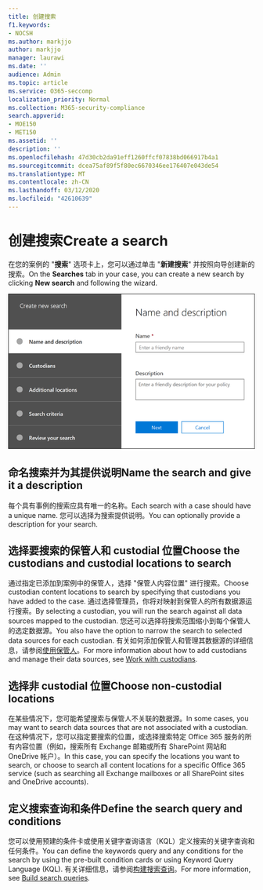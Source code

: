 ```yaml
---
title: 创建搜索
f1.keywords:
- NOCSH
ms.author: markjjo
author: markjjo
manager: laurawi
ms.date: ''
audience: Admin
ms.topic: article
ms.service: O365-seccomp
localization_priority: Normal
ms.collection: M365-security-compliance
search.appverid:
- MOE150
- MET150
ms.assetid: ''
description: ''
ms.openlocfilehash: 47d30cb2da91eff1260ffcf07838bd066917b4a1
ms.sourcegitcommit: dcea75af89f5f80ec6670346ee176407e043de54
ms.translationtype: MT
ms.contentlocale: zh-CN
ms.lasthandoff: 03/12/2020
ms.locfileid: "42610639"
---
```

# <a name="create-a-search"></a><span data-ttu-id="4c770-102">创建搜索</span><span class="sxs-lookup"><span data-stu-id="4c770-102">Create a search</span></span>

<span data-ttu-id="4c770-103">在您的案例的 "**搜索**" 选项卡上，您可以通过单击 "**新建搜索**" 并按照向导创建新的搜索。</span><span class="sxs-lookup"><span data-stu-id="4c770-103">On the **Searches** tab in your case, you can create a new search by clicking **New search** and following the wizard.</span></span>

![高级电子数据展示案例中的搜索向导](../media/AeDSearch1.png)

## <a name="name-the-search-and-give-it-a-description"></a><span data-ttu-id="4c770-105">命名搜索并为其提供说明</span><span class="sxs-lookup"><span data-stu-id="4c770-105">Name the search and give it a description</span></span>

<span data-ttu-id="4c770-106">每个具有事例的搜索应具有唯一的名称。</span><span class="sxs-lookup"><span data-stu-id="4c770-106">Each search with a case should have a unique name.</span></span> <span data-ttu-id="4c770-107">您可以选择为搜索提供说明。</span><span class="sxs-lookup"><span data-stu-id="4c770-107">You can optionally provide a description for your search.</span></span> 

## <a name="choose-the-custodians-and-custodial-locations-to-search"></a><span data-ttu-id="4c770-108">选择要搜索的保管人和 custodial 位置</span><span class="sxs-lookup"><span data-stu-id="4c770-108">Choose the custodians and custodial locations to search</span></span>

<span data-ttu-id="4c770-109">通过指定已添加到案例中的保管人，选择 "保管人内容位置" 进行搜索。</span><span class="sxs-lookup"><span data-stu-id="4c770-109">Choose custodian content locations to search by specifying that custodians you have added to the case.</span></span> <span data-ttu-id="4c770-110">通过选择管理员，你将对映射到保管人的所有数据源运行搜索。</span><span class="sxs-lookup"><span data-stu-id="4c770-110">By selecting a custodian, you will run the search against all data sources mapped to the custodian.</span></span> <span data-ttu-id="4c770-111">您还可以选择将搜索范围缩小到每个保管人的选定数据源。</span><span class="sxs-lookup"><span data-stu-id="4c770-111">You also have the option to narrow the search to selected data sources for each custodian.</span></span> <span data-ttu-id="4c770-112">有关如何添加保管人和管理其数据源的详细信息，请参阅[使用保管人](managing-custodians.md)。</span><span class="sxs-lookup"><span data-stu-id="4c770-112">For more information about how to add custodians and manage their data sources, see [Work with custodians](managing-custodians.md).</span></span>

## <a name="choose-non-custodial-locations"></a><span data-ttu-id="4c770-113">选择非 custodial 位置</span><span class="sxs-lookup"><span data-stu-id="4c770-113">Choose non-custodial locations</span></span>

<span data-ttu-id="4c770-114">在某些情况下，您可能希望搜索与保管人不关联的数据源。</span><span class="sxs-lookup"><span data-stu-id="4c770-114">In some cases, you may want to search data sources that are not associated with a custodian.</span></span> <span data-ttu-id="4c770-115">在这种情况下，您可以指定要搜索的位置，或选择搜索特定 Office 365 服务的所有内容位置（例如，搜索所有 Exchange 邮箱或所有 SharePoint 网站和 OneDrive 帐户）。</span><span class="sxs-lookup"><span data-stu-id="4c770-115">In this case, you can specify the locations you want to search, or choose to search all content locations for a specific Office 365 service (such as searching all Exchange mailboxes or all SharePoint sites and OneDrive accounts).</span></span>

## <a name="define-the-search-query-and-conditions"></a><span data-ttu-id="4c770-116">定义搜索查询和条件</span><span class="sxs-lookup"><span data-stu-id="4c770-116">Define the search query and conditions</span></span>

<span data-ttu-id="4c770-117">您可以使用预建的条件卡或使用关键字查询语言（KQL）定义搜索的关键字查询和任何条件。</span><span class="sxs-lookup"><span data-stu-id="4c770-117">You can define the keywords query and any conditions for the search by using the pre-built condition cards or using Keyword Query Language (KQL).</span></span> <span data-ttu-id="4c770-118">有关详细信息，请参阅[构建搜索查询](building-search-queries.md)。</span><span class="sxs-lookup"><span data-stu-id="4c770-118">For more information, see [Build search queries](building-search-queries.md).</span></span>
